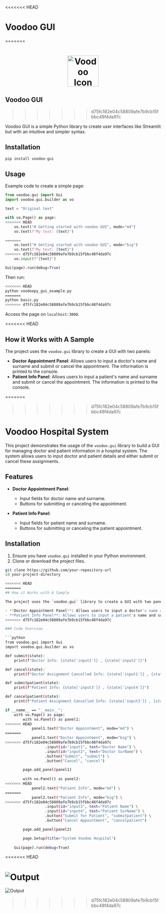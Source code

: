<<<<<<< HEAD

# Voodoo GUI
=======
<h1 align="center">
  <img src="favicon.png" alt="Voodoo Icon" width="100" />
  <br>

</h1>

## Voodoo GUI
>>>>>>> d75fc182e04c58809afe7b9cb15fbbc48f4da97c

Voodoo GUI is a simple Python library to create user interfaces like Streamlit but with an intuitive and simpler syntax.

## Installation

```bash
pip install voodoo-gui
```

## Usage

Example code to create a simple page:

```python
from voodoo.gui import Gui
import voodoo.gui.builder as vo

text = "Original text"

with vo.Page() as page:
<<<<<<< HEAD
    vo.text("# Getting started with voodoo GUI", mode="md")
    vo.text(f"My text: {text}")

=======
    vo.text("# Getting started with voodoo GUI", mode="big")
    vo.text(f"My text: {text}")
>>>>>>> d75fc182e04c58809afe7b9cb15fbbc48f4da97c
    vo.input(f"{text}")

Gui(page).run(debug=True)
```

Then run:

```bash
<<<<<<< HEAD
python voodoopy_gui_example.py
=======
python basic.py
>>>>>>> d75fc182e04c58809afe7b9cb15fbbc48f4da97c
```

Access the page on `localhost:3000`.
    
<<<<<<< HEAD
## How it Works with A Sample 

The project uses the `voodoo.gui` library to create a GUI with two panels:

- **Doctor Appointment Panel**: Allows users to input a doctor's name and surname and submit or cancel the appointment. The information is printed to the console.
- **Patient Info Panel**: Allows users to input a patient's name and surname and submit or cancel the appointment. The information is printed to the console.

=======
>>>>>>> d75fc182e04c58809afe7b9cb15fbbc48f4da97c
# Voodoo Hospital System

This project demonstrates the usage of the `voodoo.gui` library to build a GUI for managing doctor and patient information in a hospital system. The system allows users to input doctor and patient details and either submit or cancel these assignments.

## Features

- **Doctor Appointment Panel**: 
  - Input fields for doctor name and surname.
  - Buttons for submitting or canceling the appointment.

- **Patient Info Panel**:
  - Input fields for patient name and surname.
  - Buttons for submitting or canceling the patient appointment.

## Installation

1. Ensure you have `voodoo.gui` installed in your Python environment.
2. Clone or download the project files.

```bash
git clone https://github.com/your-repository-url
cd your-project-directory

<<<<<<< HEAD
=======
## How it Works with A Sample 

The project uses the `voodoo.gui` library to create a GUI with two panels:

- **Doctor Appointment Panel**: Allows users to input a doctor's name and surname and submit or cancel the appointment. The information is printed to the console.
- **Patient Info Panel**: Allows users to input a patient's name and surname and submit or cancel the appointment. The information is printed to the console.
>>>>>>> d75fc182e04c58809afe7b9cb15fbbc48f4da97c

### Code Overview

```python
from voodoo.gui import Gui
import voodoo.gui.builder as vo

def submit(state):
    print(f"Doctor Info: {state['input1']} , {state['input2']}")

def cancel(state):
    print(f"Doctor Assignment Cancelled Info: {state['input1']} , {state['input2']}")

def submitpatient(state):
    print(f"Patient Info: {state['input3']} , {state['input4']}")

def cancelpatient(state):
    print(f"Patient Assignment Cancelled Info: {state['input3']} , {state['input4']}")

if __name__ == "__main__":
    with vo.Page() as page:
        with vo.Panel() as panel1:
<<<<<<< HEAD
            panel1.text("Doctor Appointment", mode="md") \
=======
            panel1.text("Doctor Appointment", mode="big") \
>>>>>>> d75fc182e04c58809afe7b9cb15fbbc48f4da97c
                  .input(id="input1", text="Doctor Name") \
                  .input(id="input2", text="Doctor SurName") \
                  .button("Submit", "submit") \
                  .button("Cancel", "cancel")

        page.add_panel(panel1)
        
        with vo.Panel() as panel2:
<<<<<<< HEAD
            panel2.text("Patient Info", mode="md") \
=======
            panel2.text("Patient Info", mode="big") \
>>>>>>> d75fc182e04c58809afe7b9cb15fbbc48f4da97c
                  .input(id="input3", text="Patient Name") \
                  .input(id="input4", text="Patient SurName") \
                  .button("Submit for Patient", "submitpatient") \
                  .button("Cancel Appointment", "cancelpatient")

        page.add_panel(panel2)

        page.Setup(title="System Voodoo Hospital")
    
    Gui(page).run(debug=True)
```
<<<<<<< HEAD

![Output](sample.png)
=======
![Output](sample.png)
>>>>>>> d75fc182e04c58809afe7b9cb15fbbc48f4da97c
